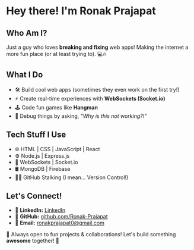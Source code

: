 # Hey there! I'm Ronak Prajapat 

##  Who Am I?
Just a guy who loves **breaking and fixing** web apps! Making the internet a more fun place (or at least trying to). 💻🔥

##  What I Do
- 🛠️ Build cool web apps (sometimes they even work on the first try!)
- ⚡ Create real-time experiences with **WebSockets (Socket.io)**
- 🕹️ Code fun games like **Hangman**
- 🔧 Debug things by asking, _"Why is this not working?!"_

##  Tech Stuff I Use
- 🌐 HTML | CSS | JavaScript | React
- ⚙️ Node.js | Express.js
- 🔌 WebSockets | Socket.io
- 🛢️ MongoDB | Firebase
- 🕵️‍♂️ GitHub Stalking (I mean... Version Control!)

##  Let's Connect!
- 🤝 **LinkedIn:** [LinkedIn](https://www.linkedin.com/in/ronak-prajapat-0563312b9/)
- 🏡 **GitHub:** [github.com/Ronak-Prajapat](https://github.com/Ronak-Prajapat)
- 📧 **Email:** [ronakprajapat0@gmail.com](mailto:your.email@example.com)

👀 Always open to fun projects & collaborations! Let's build something **awesome** together! 🚀

